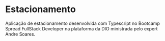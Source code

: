 # Estacionamento
Aplicação de estacionamento desenvolvida com Typescript no Bootcamp Spread FullStack Developer na plataforma da DIO ministrada pelo expert Andre Soares. 